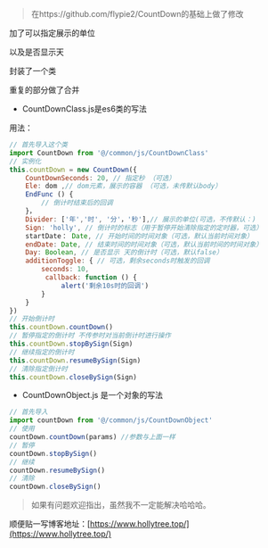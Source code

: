> 在https://github.com/flypie2/CountDown的基础上做了修改

加了可以指定展示的单位

以及是否显示天

封装了一个类

重复的部分做了合并

- CountDownClass.js是es6类的写法

用法：

```javascript
// 首先导入这个类 
import CountDown from '@/common/js/CountDownClass'
// 实例化
this.countDown = new CountDown({
    CountDownSeconds: 20, // 指定秒 （可选） 
    Ele: dom ,// dom元素，展示的容器 （可选，未传默认body）
    EndFunc () {
        // 倒计时结束后的回调
    }，
    Divider: ['年','时', '分'，'秒'],// 展示的单位(可选，不传默认：)
    Sign: 'holly', // 倒计时的标志（用于暂停开始清除指定的定时器，可选）
    startDate： Date, // 开始时间的时间对象（可选，默认当前时间对象）
    endDate: Date, // 结束时间的时间对象（可选，默认当前时间的时间对象）
    Day: Boolean, // 是否显示 天的倒计时（可选，默认false）
    additionToggle: { // 可选，剩余seconds时触发的回调
    	seconds: 10,
         callback: function () {
             alert('剩余10s时的回调')
        }
	}
})
// 开始倒计时
this.countDown.countDown()
// 暂停指定的倒计时 不传参时对当前倒计时进行操作
this.countDown.stopBySign(Sign)
// 继续指定的倒计时
this.countDown.resumeBySign(Sign)
// 清除指定倒计时
this.countDown.closeBySign(Sign)
```

- CountDownObject.js 是一个对象的写法

```javascript
// 首先导入
import countDown from '@/common/js/CountDownObject'
// 使用
countDown.countDown(params) //参数与上面一样
// 暂停
countDown.stopBySign()
// 继续
countDown.resumeBySign()
// 清除
countDown.closeBySign()
```

> 如果有问题欢迎指出，虽然我不一定能解决哈哈哈。

顺便贴一写博客地址：[https://www.hollytree.top/](https://www.hollytree.top/)